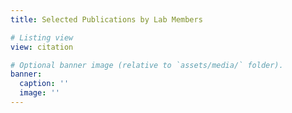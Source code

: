 ```yaml
---
title: Selected Publications by Lab Members

# Listing view
view: citation

# Optional banner image (relative to `assets/media/` folder).
banner:
  caption: ''
  image: ''
---
```

